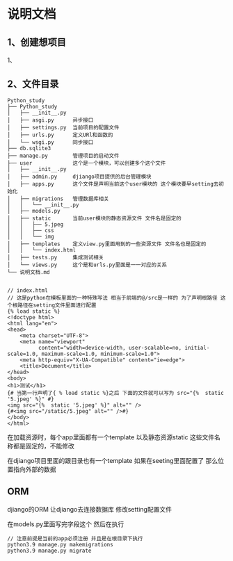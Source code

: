 # 说明文档

## 1、创建想项目

1、

## 2、文件目录

```angular2html
Python_study
├── Python_study     
│   ├── __init__.py
│   ├── asgi.py      异步接口
│   ├── settings.py  当前项目的配置文件
│   ├── urls.py      定义URl和函数的
│   └── wsgi.py      同步接口
├── db.sqlite3
├── manage.py        管理项目的启动文件
├── user             这个是一个模块，可以创建多个这个文件
│   ├── __init__.py 
│   ├── admin.py     djiango项目提供的后台管理模块
│   ├── apps.py      这个文件是声明当前这个user模块的 这个模块要早setting去初始化
│   ├── migrations   管理数据库相关
│   │   └── __init__.py
│   ├── models.py
│   ├── static       当前user模块的静态资源文件 文件名是固定的
│   │   ├── 5.jpeg
│   │   ├── css
│   │   └── img
│   ├── templates    定义view.py里面用到的一些资源文件 文件名也是固定的
│   │   └── index.html
│   ├── tests.py     集成测试相关
│   └── views.py     这个是和urls.py里面是一一对应的关系
└── 说明文档.md


// index.html
// 这是python在模板里面的一种特殊写法 相当于前端的@/src是一样的 为了声明根路径 这个根路径在setting文件里面进行配置
{% load static %}   
<!doctype html>
<html lang="en">
<head>
    <meta charset="UTF-8">
    <meta name="viewport"
          content="width=device-width, user-scalable=no, initial-scale=1.0, maximum-scale=1.0, minimum-scale=1.0">
    <meta http-equiv="X-UA-Compatible" content="ie=edge">
    <title>Document</title>
</head>
<body>
<h1>测试</h1>
{# 当第一行声明了{ % load static %}之后 下面的文件就可以写为 src="{%  static '5.jpeg' %}" #}
<img src="{%  static '5.jpeg' %}" alt="" />
{#<img src="/static/5.jpeg" alt="" />#}
</body>
</html>

```

在加载资源时，每个app里面都有一个template 以及静态资源static 这些文件名称都是固定的，不能修改

在djiango项目里面的跟目录也有一个template 如果在seeting里面配置了 那么位置指向外部的数据

## ORM
djiango的ORM
让djiango去连接数据库  修改setting配置文件

在models.py里面写完字段这个 然后在执行
```angular2html
// 注意前提是当前的app必须注册 并且是在根目录下执行
python3.9 manage.py makemigrations
python3.9 manage.py migrate 
```
   

